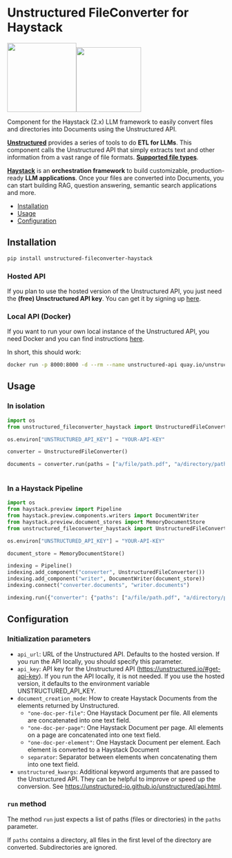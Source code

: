 # Unstructured FileConverter for Haystack

<img src="https://haystack.deepset.ai/images/haystack-ogimage.png" width="160"><img src="https://unstructured-io.github.io/unstructured/_static/images/logo-light-mode.svg" width="150"></h1>

Component for the Haystack (2.x) LLM framework to easily convert files and directories into Documents using the Unstructured API.

**[Unstructured](https://unstructured-io.github.io/unstructured/index.html)** provides a series of tools to do **ETL for LLMs**. This component calls the Unstructured API that simply extracts text and other information from a vast range of file formats.
**[Supported file types](https://unstructured-io.github.io/unstructured/api.html#supported-file-types)**.

**[Haystack](https://github.com/deepset-ai/haystack)** is an **orchestration framework** to build customizable, production-ready **LLM applications**.
Once your files are converted into Documents, you can start building RAG, question answering, semantic search applications and more.

- [Installation](#installation)
- [Usage](#usage)
- [Configuration](#configuration)

## Installation

```bash
pip install unstructured-fileconverter-haystack
```

### Hosted API
If you plan to use the hosted version of the Unstructured API, you just need the **(free) Unsctructured API key**. You can get it by signing up [here](https://unstructured.io/#get-api-key).

### Local API (Docker)
If you want to run your own local instance of the Unstructured API, you need Docker and you can find instructions [here](https://unstructured-io.github.io/unstructured/api.html#using-docker-images).

In short, this should work:
```bash
docker run -p 8000:8000 -d --rm --name unstructured-api quay.io/unstructured-io/unstructured-api:latest --port 8000 --host 0.0.0.0
```

## Usage

### In isolation
```python
import os
from unstructured_fileconverter_haystack import UnstructuredFileConverter

os.environ["UNSTRUCTURED_API_KEY"] = "YOUR-API-KEY"

converter = UnstructuredFileConverter()

documents = converter.run(paths = ["a/file/path.pdf", "a/directory/path"])["documents"]
    
```

### In a Haystack Pipeline
```python
import os
from haystack.preview import Pipeline
from haystack.preview.components.writers import DocumentWriter
from haystack.preview.document_stores import MemoryDocumentStore
from unstructured_fileconverter_haystack import UnstructuredFileConverter

os.environ["UNSTRUCTURED_API_KEY"] = "YOUR-API-KEY"

document_store = MemoryDocumentStore()

indexing = Pipeline()
indexing.add_component("converter", UnstructuredFileConverter())
indexing.add_component("writer", DocumentWriter(document_store))
indexing.connect("converter.documents", "writer.documents")

indexing.run({"converter": {"paths": ["a/file/path.pdf", "a/directory/path"]}})
```

## Configuration

### Initialization parameters
- `api_url`: URL of the Unstructured API. Defaults to the hosted version. If you run the API locally, you should specify this parameter.
- `api_key`: API key for the Unstructured API (https://unstructured.io/#get-api-key).
                        If you run the API locally, it is not needed.
                        If you use the hosted version, it defaults to the environment variable UNSTRUCTURED_API_KEY.
- `document_creation_mode`: How to create Haystack Documents from the elements returned by Unstructured.
  - `"one-doc-per-file"`: One Haystack Document per file. All elements are concatenated into one text field.
  - `"one-doc-per-page"`: One Haystack Document per page. All elements on a page are concatenated into one text field.
  - `"one-doc-per-element"`: One Haystack Document per element. Each element is converted to a Haystack Document
  - `separator`: Separator between elements when concatenating them into one text field.
 - `unstructured_kwargs`: Additional keyword arguments that are passed to the Unstructured API. They can be helpful to improve or speed up the conversion. See https://unstructured-io.github.io/unstructured/api.html.

### `run` method
The method `run` just expects a list of paths (files or directories) in the `paths` parameter.

If `paths` contains a directory, all files in the first level of the directory are converted. Subdirectories are ignored.
